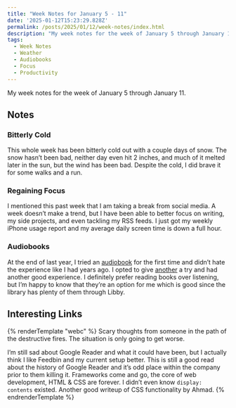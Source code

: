 ```yaml
---
title: "Week Notes for January 5 - 11"
date: '2025-01-12T15:23:29.828Z'
permalink: /posts/2025/01/12/week-notes/index.html
description: "My week notes for the week of January 5 through January 11"
tags:
  - Week Notes
  - Weather
  - Audiobooks
  - Focus
  - Productivity
---
```

My week notes for the week of January 5 through January 11.
<!-- excerpt -->

## Notes

### Bitterly Cold

This whole week has been bitterly cold out with a couple days of snow. The snow hasn’t been bad, neither day even hit 2 inches, and much of it melted later in the sun, but the wind has been bad. Despite the cold, I did brave it for some walks and a run.

### Regaining Focus

I mentioned this past week that I am taking a break from social media. A week doesn’t make a trend, but I have been able to better focus on writing, my side projects, and even tackling my RSS feeds. I just got my weekly iPhone usage report and my average daily screen time is down a full hour.

### Audiobooks

At the end of last year, I tried an [audiobook](/books/annie-jacobsen-nuclear-war/) for the first time and didn’t hate the experience like I had years ago. I opted to give [another](/books/tom-nichols-the-death-of-expertise/) a try and had another good experience. I definitely prefer reading books over listening, but I’m happy to know that they’re an option for me which is good since the library has plenty of them through Libby.

## Interesting Links

{% renderTemplate "webc" %}
<shared-link title="‘We’re Fine’: Lying to Ourselves About a Climate Disaster" url="https://www.404media.co/were-fine-los-angeles-wildfires/" author="Jason Koebler">
  Scary thoughts from someone in the path of the destructive fires. The situation is only going to get worse.
</shared-link>

<shared-link title="Who killed Google Reader?" url="https://www.theverge.com/23778253/google-reader-death-2013-rss-social" author="David Pierce">
  I’m still sad about Google Reader and what it could have been, but I actually think I like Feedbin and my current setup better. This is still a good read about the history of Google Reader and it’s odd place within the company prior to them killing it.
</shared-link>

<shared-link title="Knowing CSS is mastery to Frontend Development" url="https://helloanselm.com/writings/knowing-css-is-mastery-to-frontend-development" author="Anselm Hannemann">
  Frameworks come and go, the core of web development, HTML & CSS are forever.
</shared-link>

<shared-link title="CSS Display Contents" url="https://ishadeed.com/article/display-contents/" author="Ahmad Shadeed">
  I didn’t even know <code>display: contents</code> existed. Another good writeup of CSS functionality by Ahmad.
</shared-link>
{% endrenderTemplate %}